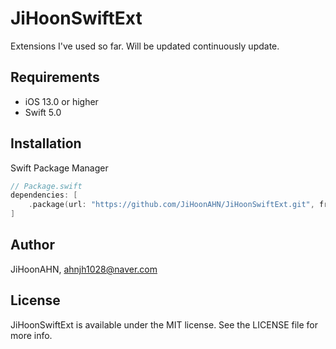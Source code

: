 # JiHoonSwiftExt

Extensions I've used so far.
Will be updated continuously update.

## Requirements
- iOS 13.0 or higher
- Swift 5.0

## Installation
Swift Package Manager
```swift 
// Package.swift
dependencies: [
    .package(url: "https://github.com/JiHoonAHN/JiHoonSwiftExt.git", from: "0.0.2")
]
```

## Author
JiHoonAHN, ahnjh1028@naver.com


## License

JiHoonSwiftExt is available under the MIT license. See the LICENSE file for more info.
